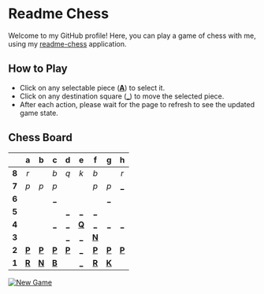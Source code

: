 # Readme Chess

Welcome to my GitHub profile! Here, you can play a game of chess with me, using my [readme-chess](https://github.com/grim-kalman/readme-chess) application.

## How to Play

- Click on any selectable piece ([**A**]()) to select it.
- Click on any destination square ([**_**]()) to move the selected piece.
- After each action, please wait for the page to refresh to see the updated game state.

## Chess Board
|     |  a  |  b  |  c  |  d  |  e  |  f  |  g  |  h  |
|:---:|:---:|:---:|:---:|:---:|:---:|:---:|:---:|:---:|
|  **8**  |  _r_  |     |  _b_  |  _q_  |  _k_  |  _b_  |     |  _r_  |
|  **7**  |  _p_  |  _p_  |  _p_  |     |     |  _p_  |  _p_  |  [_](https://rust-readme-chess.duckdns.org/play?mv=e4h7)  |
|  **6**  |     |     |  [_](https://rust-readme-chess.duckdns.org/play?mv=e4c6)  |     |     |     |  [_](https://rust-readme-chess.duckdns.org/play?mv=e4g6)  |     |
|  **5**  |     |     |     |  [_](https://rust-readme-chess.duckdns.org/play?mv=e4d5)  |  [_](https://rust-readme-chess.duckdns.org/play?mv=e4e5)  |  [_](https://rust-readme-chess.duckdns.org/play?mv=e4f5)  |     |     |
|  **4**  |     |     |  [_](https://rust-readme-chess.duckdns.org/play?mv=e4c4)  |  [_](https://rust-readme-chess.duckdns.org/play?mv=e4d4)  |  [**Q**](https://rust-readme-chess.duckdns.org/select?square=e4)  |  [_](https://rust-readme-chess.duckdns.org/play?mv=e4f4)  |  [_](https://rust-readme-chess.duckdns.org/play?mv=e4g4)  |  [_](https://rust-readme-chess.duckdns.org/play?mv=e4h4)  |
|  **3**  |     |     |     |  [_](https://rust-readme-chess.duckdns.org/play?mv=e4d3)  |  [_](https://rust-readme-chess.duckdns.org/play?mv=e4e3)  |  [**N**](https://rust-readme-chess.duckdns.org/select?square=f3)  |     |     |
|  **2**  |  [**P**](https://rust-readme-chess.duckdns.org/select?square=a2)  |  [**P**](https://rust-readme-chess.duckdns.org/select?square=b2)  |  [**P**](https://rust-readme-chess.duckdns.org/select?square=c2)  |  [**P**](https://rust-readme-chess.duckdns.org/select?square=d2)  |  [_](https://rust-readme-chess.duckdns.org/play?mv=e4e2)  |  [**P**](https://github.com/grim-kalman)  |  [**P**](https://rust-readme-chess.duckdns.org/select?square=g2)  |  [**P**](https://rust-readme-chess.duckdns.org/select?square=h2)  |
|  **1**  |  [**R**](https://github.com/grim-kalman)  |  [**N**](https://rust-readme-chess.duckdns.org/select?square=b1)  |  [**B**](https://github.com/grim-kalman)  |     |  [_](https://rust-readme-chess.duckdns.org/play?mv=e4e1)  |  [**R**](https://rust-readme-chess.duckdns.org/select?square=f1)  |  [**K**](https://rust-readme-chess.duckdns.org/select?square=g1)  |     |

[![New Game](https://img.shields.io/badge/New_Game-4CAF50)](https://rust-readme-chess.duckdns.org/new)